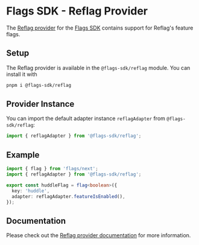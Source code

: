 # Flags SDK - Reflag Provider

The [Reflag provider](https://flags-sdk.dev/docs/api-reference/adapters/reflag) for the [Flags SDK](https://flags-sdk.dev/) contains support for Reflag's feature flags.

## Setup

The Reflag provider is available in the `@flags-sdk/reflag` module. You can install it with

```bash
pnpm i @flags-sdk/reflag
```

## Provider Instance

You can import the default adapter instance `reflagAdapter` from `@flags-sdk/reflag`:

```ts
import { reflagAdapter } from '@flags-sdk/reflag';
```

## Example

```ts
import { flag } from 'flags/next';
import { reflagAdapter } from '@flags-sdk/reflag';

export const huddleFlag = flag<boolean>({
  key: 'huddle',
  adapter: reflagAdapter.featureIsEnabled(),
});
```

## Documentation

Please check out the [Reflag provider documentation](https://flags-sdk.dev/docs/api-reference/adapters/reflag) for more information.
